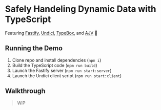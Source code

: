 # Safely Handeling Dynamic Data with TypeScript

Featuring [Fastify](https://www.fastify.io/), [Undici](https://undici.nodejs.org/), [TypeBox](https://github.com/sinclairzx81/typebox), and [AJV](https://ajv.js.org/) 🚀

## Running the Demo

1. Clone repo and install dependencies (`npm i`)
2. Build the TypeScript code (`npm run build`)
3. Launch the Fastify server (`npm run start:server`)
4. Launch the Undici client script (`npm run start:client`)

## Walkthrough

> WIP